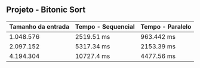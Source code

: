 ## Projeto - Bitonic Sort

| Tamanho da entrada | Tempo - Sequencial | Tempo - Paralelo |
| ------------------ | ------------------ | ---------------- |
| 1.048.576          | 2519.51 ms         | 963.442 ms       |
| 2.097.152          | 5317.34 ms         | 2153.39 ms       |
| 4.194.304          | 10727.4 ms         | 4477.56 ms       |

